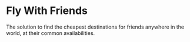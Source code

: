 # Fly With Friends

The solution to find the cheapest destinations for friends anywhere in the world, at their common availabilities.
